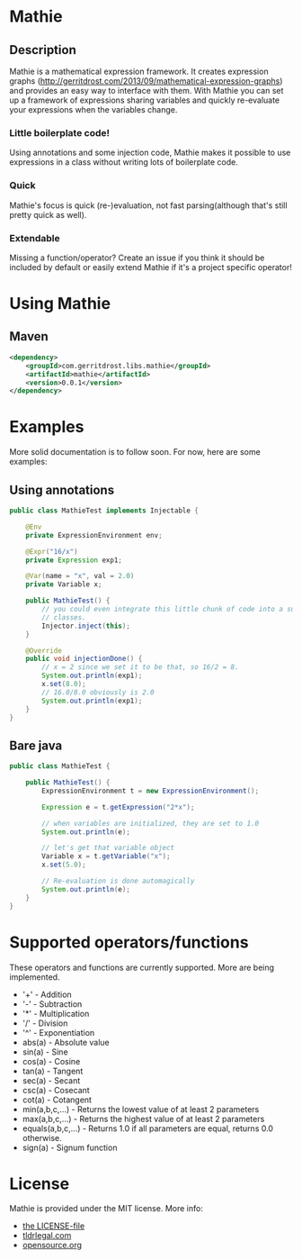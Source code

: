# Mathie
## Description
Mathie is a mathematical expression framework. It creates expression graphs (http://gerritdrost.com/2013/09/mathematical-expression-graphs) and provides an easy way to interface with them. With Mathie you can set up a framework of expressions sharing variables and quickly re-evaluate your expressions when the variables change.
### Little boilerplate code!
Using annotations and some injection code, Mathie makes it possible to use expressions in a class without writing lots of boilerplate code.
### Quick
Mathie's focus is quick (re-)evaluation, not fast parsing(although that's still pretty quick as well).
### Extendable
Missing a function/operator? Create an issue if you think it should be included by default or easily extend Mathie if it's a project specific operator!
# Using Mathie
## Maven
```xml
<dependency>
    <groupId>com.gerritdrost.libs.mathie</groupId>
    <artifactId>mathie</artifactId>
	<version>0.0.1</version>
</dependency>
```
# Examples
More solid documentation is to follow soon. For now, here are some examples:
## Using annotations
```java
public class MathieTest implements Injectable {

	@Env
	private ExpressionEnvironment env;

	@Expr("16/x")
	private Expression exp1;

	@Var(name = "x", val = 2.0)
	private Variable x;

	public MathieTest() {
		// you could even integrate this little chunk of code into a superclass, but then you can't extend any other
		// classes.
		Injector.inject(this);
	}

	@Override
	public void injectionDone() {
		// x = 2 since we set it to be that, so 16/2 = 8.
		System.out.println(exp1);
		x.set(8.0);
		// 16.0/8.0 obviously is 2.0
		System.out.println(exp1);
	}
}
```
## Bare java
```java
public class MathieTest {

	public MathieTest() {
		ExpressionEnvironment t = new ExpressionEnvironment();

		Expression e = t.getExpression("2*x");

		// when variables are initialized, they are set to 1.0
		System.out.println(e);

		// let's get that variable object
		Variable x = t.getVariable("x");
		x.set(5.0);

		// Re-evaluation is done automagically
		System.out.println(e);
	}
}
```
# Supported operators/functions
These operators and functions are currently supported. More are being implemented.
- '+' - Addition
- '-' - Subtraction
- '*' - Multiplication
- '/' - Division
- '^' - Exponentiation
- abs(a) - Absolute value
- sin(a) - Sine
- cos(a) - Cosine
- tan(a) - Tangent
- sec(a) - Secant
- csc(a) - Cosecant
- cot(a) - Cotangent
- min(a,b,c,...) - Returns the lowest value of at least 2 parameters
- max(a,b,c,...) - Returns the highest value of at least 2 parameters
- equals(a,b,c,...) - Returns 1.0 if all parameters are equal, returns 0.0 otherwise.
- sign(a) - Signum function
 
# License
Mathie is provided under the MIT license. More info: 
- [the LICENSE-file](LICENSE)
- [tldrlegal.com](http://www.tldrlegal.com/license/mit-license)
- [opensource.org](http://www.opensource.org/licenses/mit-license.php)
